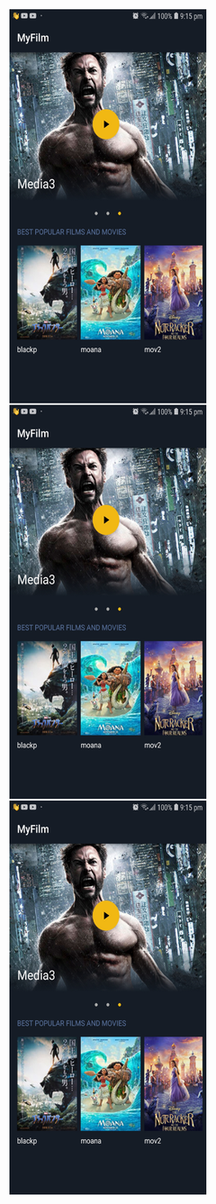 
<img src ="https://github.com/youssef2050/youssef2050/blob/main/Images%20for%20Projects/Screenshot_20210630-211527_MyFilm.jpg" width="350" height="700">
<img src ="https://github.com/youssef2050/youssef2050/blob/main/Images%20for%20Projects/Screenshot_20210630-211527_MyFilm.jpg" width="350" height="700">
<img src ="https://github.com/youssef2050/youssef2050/blob/main/Images%20for%20Projects/Screenshot_20210630-211527_MyFilm.jpg" width="350" height="700">
